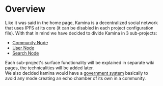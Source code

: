 # Overview

Like it was said in the home page, Kamina is a decentralized social network that uses IPFS at its core (it can be disabled in each project configuration file). With that in mind we have decided to divide Kamina in 3 sub-projects:
 
* [Community Node](./community-node.md)
* [User Node](./user-node.md)
* [Search Node](./search-node.md)

Each sub-project's surface functionality will be explained in separate wiki pages, the technicalities will be added later.  
We also decided kamina would have a [government system](./government-system.md) basically to avoid any mode creating an echo chamber of its own in a community.
